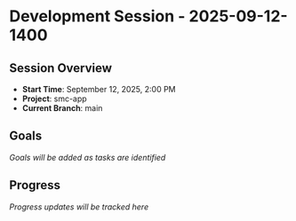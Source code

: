 # Development Session - 2025-09-12-1400

## Session Overview
- **Start Time**: September 12, 2025, 2:00 PM
- **Project**: smc-app
- **Current Branch**: main

## Goals
*Goals will be added as tasks are identified*

## Progress
*Progress updates will be tracked here*